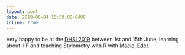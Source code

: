 ```yaml
---
layout: post
date: 2019-06-04 15:59:00-0400
inline: true
---
```


Very happy to be at the [DHSI 2019](http://www.dhsi.org) between 1st and 15th June, learning about IIIF and teaching Stylometry with R with [Maciej Eder](http://maciejeder.org/).
